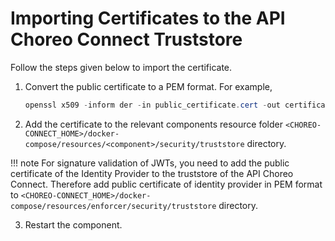 # Importing Certificates to the API Choreo Connect Truststore

Follow the steps given below to import the certificate.

1.  Convert the public certificate to a PEM format. For example,

    ``` java
    openssl x509 -inform der -in public_certificate.cert -out certificate.pem
    ```

2.  Add the certificate to the relevant components resource folder `<CHOREO-CONNECT_HOME>/docker-compose/resources/<component>/security/truststore` directory.

!!! note
    For signature validation of JWTs, you need to add the public certificate of the Identity Provider to the truststore of the API Choreo Connect. 
    Therefore add public certificate of identity provider in PEM format to `<CHOREO-CONNECT_HOME>/docker-compose/resources/enforcer/security/truststore` directory.
    
3.  Restart the component.
